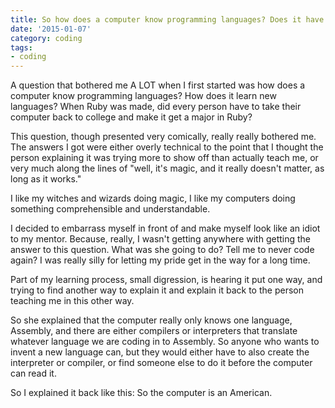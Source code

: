 ```yaml
---
title: So how does a computer know programming languages? Does it have to go to college?
date: '2015-01-07'
category: coding
tags:
- coding
---
```


A question that bothered me A LOT when I first started was how does a computer know programming languages? How does it learn new languages? When Ruby was made, did every person have to take their computer back to college and make it get a major in Ruby?

This question, though presented very comically, really really bothered me. The answers I got were either overly technical to the point that I thought the person explaining it was trying more to show off than actually teach me, or very much along the lines of "well, it's magic, and it really doesn't matter, as long as it works."

I like my witches and wizards doing magic, I like my computers doing something comprehensible and understandable.

<!--more-->

I decided to embarrass myself in front of and make myself look like an idiot to my mentor. Because, really, I wasn't getting anywhere with getting the answer to this question. What was she going to do? Tell me to never code again? I was really silly for letting my pride get in the way for a long time.

Part of my learning process, small digression, is hearing it put one way, and trying to find another way to explain it and explain it back to the person teaching me in this other way.

So she explained that the computer really only knows one language, Assembly, and there are either compilers or interpreters that translate whatever language we are coding in to Assembly. So anyone who wants to invent a new language can, but they would either have to also create the interpreter or compiler, or find someone else to do it before the computer can read it.

So I explained it back like this: So the computer is an American.
